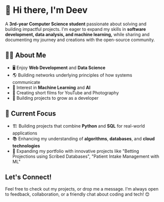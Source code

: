 # 👋 Hi there, I'm **Deev**
A **3rd-year Computer Science student** passionate about solving and building impactful projects. I'm eager to expand my skills in **software development,
data analysis, and machine learning,** while sharing and documenting my journey and creations with the open-source community.

## 💆‍♂️ About Me 
- 🖥️ Enjoy **Web Development** and **Data Science**
- 🌎 Building networks underlying principles of how systems communicate
- 🤖 Interest in **Machine Learning** and **AI** 
- 🎥 Creating short films for YouTube and Photography
- 🌟 Building projects to grow as a developer

## 🧘 Current Focus 
- 🏗️ Building projects that combine **Python** and **SQL** for real-world applications
- 📚 Enhancing my understanding of **algorithms**, **databases**, and **cloud technologies**
- 🚀 Expanding my portfolio with innovative projects like "Betting Projections using Scribed Databases", "Patient Intake Management with ML"

## Let's Connect!
Feel free to check out my projects, or drop me a message. I'm always open to feedback, collaboration, or a friendly chat about coding and tech! 😊
